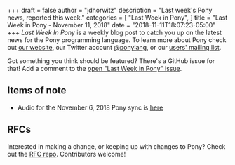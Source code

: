 +++
draft = false
author = "jdhorwitz"
description = "Last week's Pony news, reported this week."
categories = [
    "Last Week in Pony",
]
title = "Last Week in Pony - November 11, 2018"
date = "2018-11-11T18:07:23-05:00"
+++
_Last Week In Pony_ is a weekly blog post to catch you up on the latest news for the Pony programming language. To learn more about Pony check out [our website](ponylang.io), our Twitter account [@ponylang](https://twitter.com/ponylang), or our [users' mailing list](https://pony.groups.io/g/user). 

Got something you think should be featured? There's a GitHub issue for that! Add a comment to the [open "Last Week in Pony" issue](https://github.com/ponylang/ponylang.github.io/issues?q=is%3Aissue+is%3Aopen+label%3Alast-week-in-pony).
<!--more-->


## Items of note

- Audio for the November 6, 2018 Pony sync is [here](https://pony.groups.io/g/dev/files/Pony%20Sync/2018_11_06/pony_sync_november_6_2018.m4a)

## RFCs

Interested in making a change, or keeping up with changes to Pony? Check out the [RFC repo](https://github.com/ponylang/rfcs). Contributors welcome!
